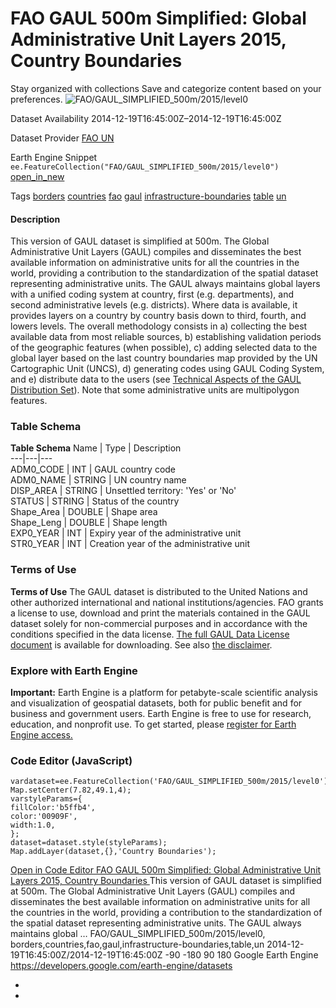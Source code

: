  
#  FAO GAUL 500m Simplified: Global Administrative Unit Layers 2015, Country Boundaries 
Stay organized with collections  Save and categorize content based on your preferences. 
![FAO/GAUL_SIMPLIFIED_500m/2015/level0](https://developers.google.com/earth-engine/datasets/images/FAO/FAO_GAUL_SIMPLIFIED_500m_2015_level0_sample.png) 

Dataset Availability
    2014-12-19T16:45:00Z–2014-12-19T16:45:00Z 

Dataset Provider
     [ FAO UN ](http://www.fao.org/geonetwork/srv/en/metadata.show?id=12691) 

Earth Engine Snippet
     `    ee.FeatureCollection("FAO/GAUL_SIMPLIFIED_500m/2015/level0")   ` [ open_in_new ](https://code.earthengine.google.com/?scriptPath=Examples:Datasets/FAO/FAO_GAUL_SIMPLIFIED_500m_2015_level0) 

Tags
     [borders](https://developers.google.com/earth-engine/datasets/tags/borders) [countries](https://developers.google.com/earth-engine/datasets/tags/countries) [fao](https://developers.google.com/earth-engine/datasets/tags/fao) [gaul](https://developers.google.com/earth-engine/datasets/tags/gaul) [infrastructure-boundaries](https://developers.google.com/earth-engine/datasets/tags/infrastructure-boundaries) [table](https://developers.google.com/earth-engine/datasets/tags/table) [un](https://developers.google.com/earth-engine/datasets/tags/un)
#### Description
This version of GAUL dataset is simplified at 500m.
The Global Administrative Unit Layers (GAUL) compiles and disseminates the best available information on administrative units for all the countries in the world, providing a contribution to the standardization of the spatial dataset representing administrative units. The GAUL always maintains global layers with a unified coding system at country, first (e.g. departments), and second administrative levels (e.g. districts). Where data is available, it provides layers on a country by country basis down to third, fourth, and lowers levels. The overall methodology consists in a) collecting the best available data from most reliable sources, b) establishing validation periods of the geographic features (when possible), c) adding selected data to the global layer based on the last country boundaries map provided by the UN Cartographic Unit (UNCS), d) generating codes using GAUL Coding System, and e) distribute data to the users (see [Technical Aspects of the GAUL Distribution Set](https://sgst.wr.usgs.gov/gfsad30/FAO_GUAL/TechnicalAspectsGAUL2015_Doc1.pdf)). Note that some administrative units are multipolygon features.
### Table Schema
**Table Schema**
Name | Type | Description  
---|---|---  
ADM0_CODE | INT | GAUL country code  
ADM0_NAME | STRING | UN country name  
DISP_AREA | STRING | Unsettled territory: 'Yes' or 'No'  
STATUS | STRING | Status of the country  
Shape_Area | DOUBLE | Shape area  
Shape_Leng | DOUBLE | Shape length  
EXP0_YEAR | INT | Expiry year of the administrative unit  
STR0_YEAR | INT | Creation year of the administrative unit  
### Terms of Use
**Terms of Use**
The GAUL dataset is distributed to the United Nations and other authorized international and national institutions/agencies. FAO grants a license to use, download and print the materials contained in the GAUL dataset solely for non-commercial purposes and in accordance with the conditions specified in the data license. [The full GAUL Data License document](https://developers.google.com/earth-engine/datasets/catalog/DataLicenseGAUL2015.pdf) is available for downloading. See also [the disclaimer](https://developers.google.com/earth-engine/datasets/catalog/DisclaimerGAUL2015.pdf).
### Explore with Earth Engine
**Important:** Earth Engine is a platform for petabyte-scale scientific analysis and visualization of geospatial datasets, both for public benefit and for business and government users. Earth Engine is free to use for research, education, and nonprofit use. To get started, please [register for Earth Engine access.](https://console.cloud.google.com/earth-engine)
### Code Editor (JavaScript)
```
vardataset=ee.FeatureCollection('FAO/GAUL_SIMPLIFIED_500m/2015/level0');
Map.setCenter(7.82,49.1,4);
varstyleParams={
fillColor:'b5ffb4',
color:'00909F',
width:1.0,
};
dataset=dataset.style(styleParams);
Map.addLayer(dataset,{},'Country Boundaries');
```
[ Open in Code Editor ](https://code.earthengine.google.com/?scriptPath=Examples:Datasets/FAO/FAO_GAUL_SIMPLIFIED_500m_2015_level0)
[ FAO GAUL 500m Simplified: Global Administrative Unit Layers 2015, Country Boundaries ](https://developers.google.com/earth-engine/datasets/catalog/FAO_GAUL_SIMPLIFIED_500m_2015_level0)
This version of GAUL dataset is simplified at 500m. The Global Administrative Unit Layers (GAUL) compiles and disseminates the best available information on administrative units for all the countries in the world, providing a contribution to the standardization of the spatial dataset representing administrative units. The GAUL always maintains global …
FAO/GAUL_SIMPLIFIED_500m/2015/level0, borders,countries,fao,gaul,infrastructure-boundaries,table,un 
2014-12-19T16:45:00Z/2014-12-19T16:45:00Z
-90 -180 90 180 
Google Earth Engine
https://developers.google.com/earth-engine/datasets
  * [ ](https://doi.org/http://www.fao.org/geonetwork/srv/en/metadata.show?id=12691)
  * [ ](https://doi.org/https://developers.google.com/earth-engine/datasets/catalog/FAO_GAUL_SIMPLIFIED_500m_2015_level0)


